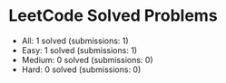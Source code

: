# LeetCode Solved Problems

- All: 1 solved (submissions: 1)
- Easy: 1 solved (submissions: 1)
- Medium: 0 solved (submissions: 0)
- Hard: 0 solved (submissions: 0)
